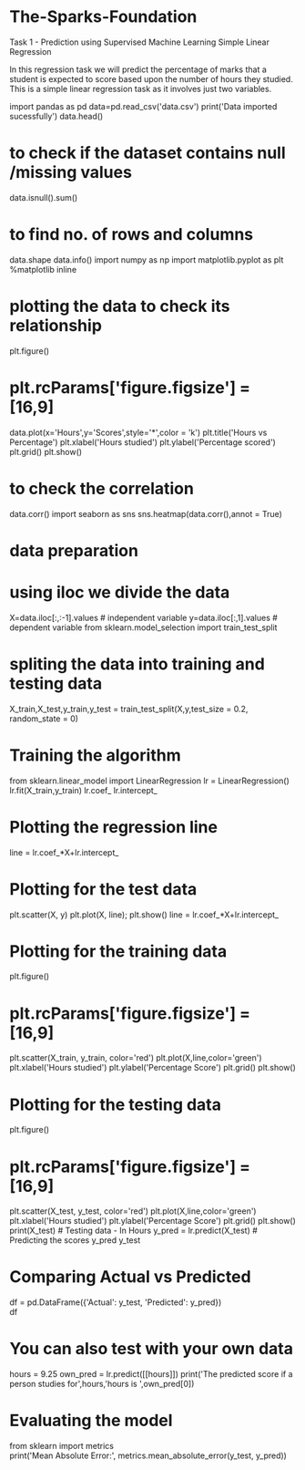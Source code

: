 # The-Sparks-Foundation
Task 1 - Prediction using Supervised Machine Learning
Simple Linear Regression

In this regression task we will predict the percentage of marks that a student is expected to score based upon the number of hours they studied. This is a simple linear regression task as it involves just two variables.

import pandas as pd
data=pd.read_csv('data.csv')
print('Data imported sucessfully')
data.head()
# to check if the dataset contains null /missing values
data.isnull().sum()  
# to find no. of rows and columns
data.shape
data.info()
import numpy as np
import matplotlib.pyplot as plt
%matplotlib inline
# plotting the data to check its relationship 

plt.figure()
# plt.rcParams['figure.figsize'] = [16,9]   
data.plot(x='Hours',y='Scores',style='*',color = 'k')
plt.title('Hours vs Percentage')
plt.xlabel('Hours studied')
plt.ylabel('Percentage scored')
plt.grid()
plt.show()
# to check the correlation 
data.corr()
import seaborn as sns
sns.heatmap(data.corr(),annot = True)
# data preparation
# using iloc we divide the data 
X=data.iloc[:,:-1].values   # independent variable
y=data.iloc[:,1].values     # dependent variable 
from sklearn.model_selection import train_test_split
# spliting the data into training and testing data
X_train,X_test,y_train,y_test = train_test_split(X,y,test_size = 0.2, random_state = 0)
# Training the algorithm 
from sklearn.linear_model import LinearRegression
lr = LinearRegression()
lr.fit(X_train,y_train)
lr.coef_
lr.intercept_
# Plotting the regression line
line = lr.coef_*X+lr.intercept_
# Plotting for the test data
plt.scatter(X, y)
plt.plot(X, line);
plt.show()
line = lr.coef_*X+lr.intercept_

# Plotting for the training data
plt.figure()
# plt.rcParams['figure.figsize'] = [16,9]
plt.scatter(X_train, y_train, color='red')
plt.plot(X,line,color='green')
plt.xlabel('Hours studied')
plt.ylabel('Percentage Score')
plt.grid()
plt.show()
# Plotting for the testing data
plt.figure()
# plt.rcParams['figure.figsize'] = [16,9]
plt.scatter(X_test, y_test, color='red')
plt.plot(X,line,color='green')
plt.xlabel('Hours studied')
plt.ylabel('Percentage Score')
plt.grid()
plt.show()
print(X_test) # Testing data - In Hours
y_pred = lr.predict(X_test) # Predicting the scores
y_pred
y_test
# Comparing Actual vs Predicted
df = pd.DataFrame({'Actual': y_test, 'Predicted': y_pred})  
df 
# You can also test with your own data
hours = 9.25
own_pred = lr.predict([[hours]])
print('The predicted score if a person studies for',hours,'hours is ',own_pred[0])
# Evaluating the model 
from sklearn import metrics  
print('Mean Absolute Error:', 
      metrics.mean_absolute_error(y_test, y_pred)) 
